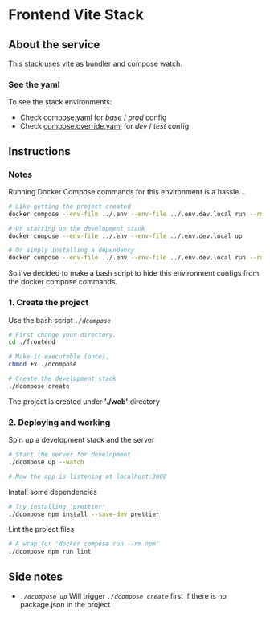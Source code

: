 # Frontend Vite Stack

## About the service

This stack uses vite as bundler and compose watch.

### See the yaml

To see the stack environments:

* Check [compose.yaml](./compose.yaml) for _base_ / _prod_ config
* Check [compose.override.yaml](./compose.override.yaml) for _dev_ / _test_ config

## Instructions

### Notes

Running Docker Compose commands for this environment is a hassle...

```bash
# Like getting the project created
docker compose --env-file ../.env --env-file ../.env.dev.local run --rm create

# Or starting up the development stack
docker compose --env-file ../.env --env-file ../.env.dev.local up

# Or simply installing a dependency
docker compose --env-file ../.env --env-file ../.env.dev.local run --rm npm install prettier
```

So i've decided to make a bash script to hide this environment configs from the docker compose commands. 

### 1. Create the project

Use the bash script _`./dcompose`_

```bash
# First change your directory.
cd ./frontend

# Make it executable (once).
chmod +x ./dcompose

# Create the development stack
./dcompose create
```

The project is created under **'./web'** directory

### 2. Deploying and working

Spin up a development stack and the server

```bash
# Start the server for development
./dcompose up --watch 

# Now the app is listening at localhost:3000
```

Install some dependencies

```bash
# Try installing 'prettier'
./dcompose npm install --save-dev prettier
```

Lint the project files

```bash
# A wrap for 'docker compose run --rm npm'
./dcompose npm run lint
```

## Side notes

* _`./dcompose up`_ Will trigger _`./dcompose create`_ first if there is no package.json in the project

